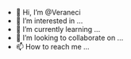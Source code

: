 - 👋 Hi, I’m @Veraneci
- 👀 I’m interested in ...
- 🌱 I’m currently learning ...
- 💞️ I’m looking to collaborate on ...
- 📫 How to reach me ...

<!---
Veraneci/Veraneci is a ✨ special ✨ repository because its `README.md` (this file) appears on your GitHub profile.
You can click the Preview link to take a look at your changes.
--->
